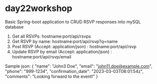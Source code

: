# day22workshop
Basic Spring-boot application to CRUD RSVP responses into mySQL database

1) Get all RSVPs: hostname:port/api/rsvps
2) Get RSVP by name: hostname:port/api/rsvp?q=name
3) Post RSVP (Accept: application/json) : hostname:port/api/rsvp
4) Update RSVP by email (Accept: application/json) : hostname:port/api/rsvp/email

Sample json:
{
"name": "John3 Doe",
"email": "john11.doe@example.com",
"phone": "999-1234",
"confirmation_date": "2023-03-03T08:01:54z",
"comments": "Looking forward to the event!"
}
